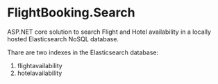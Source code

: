 # FlightBooking.Search
ASP.NET core solution to search Flight and Hotel availability in a locally hosted Elasticsearch NoSQL database.

Thare are two indexes in the Elasticsearch database:
  1. flightavailability
  2. hotelavailability

